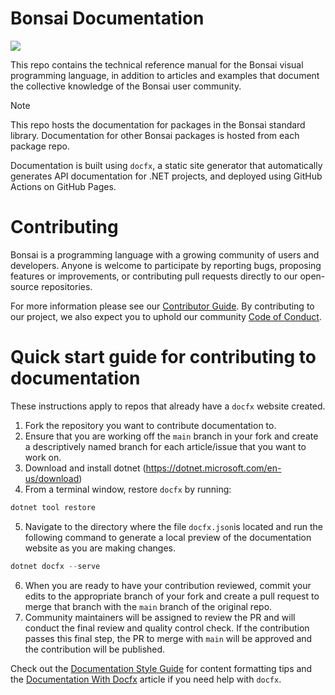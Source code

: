 # Bonsai Documentation

[![](https://img.shields.io/github/actions/workflow/status/bonsai-rx/docs/build.yml?branch=main&style=flat-square&label=Deployment%20status)](https://github.com/bonsai-rx/docs/actions/workflows/build.yml)

This repo contains the technical reference manual for the Bonsai visual programming language, in addition to articles and examples that document the collective knowledge of the Bonsai user community.

> [!NOTE]  
> This repo hosts the documentation for packages in the Bonsai standard library. Documentation for other Bonsai packages is hosted from each package repo.

Documentation is built using `docfx`, a static site generator that automatically generates API documentation for .NET projects, and deployed using GitHub Actions on GitHub Pages.

# Contributing

Bonsai is a programming language with a growing community of users and developers. Anyone is welcome to participate by reporting bugs, proposing features or improvements, or contributing pull requests directly to our open-source repositories.

For more information please see our [Contributor Guide](https://bonsai-rx.org/contribute/). By contributing to our project, we also expect you to uphold our community [Code of Conduct](https://bonsai-rx.org/code-of-conduct).

# Quick start guide for contributing to documentation

These instructions apply to repos that already have a `docfx` website created.

1. Fork the repository you want to contribute documentation to. 
2. Ensure that you are working off the `main` branch in your fork and create a descriptively named branch for each article/issue that you want to work on.
3. Download and install dotnet (https://dotnet.microsoft.com/en-us/download)
4. From a terminal window, restore `docfx` by running:
```powershell
dotnet tool restore
```
5. Navigate to the directory where the file `docfx.json`is located and run the following command to generate a local preview of the documentation website as you are making changes.
```powershell
dotnet docfx --serve
```
6. When you are ready to have your contribution reviewed, commit your edits to the appropriate branch of your fork and create a pull request to merge that branch with the `main` branch of the original repo.
7. Community maintainers will be assigned to review the PR and will conduct the final review and quality control check. If the contribution passes this final step, the PR to merge with `main` will be approved and the contribution will be published.

Check out the [Documentation Style Guide](https://bonsai-rx.org/docs/articles/documentation-style-guide.html) for content formatting tips and the [Documentation With Docfx](https://bonsai-rx.org/docs/articles/documentation-docfx.html) article if you need help with `docfx`.
